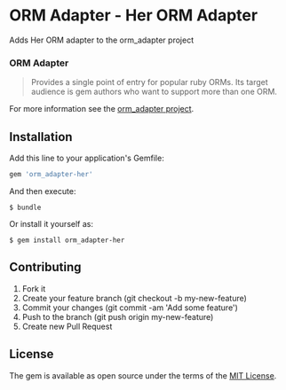 # ORM Adapter - Her ORM Adapter

Adds Her ORM adapter to the orm_adapter project

### ORM Adapter
>Provides a single point of entry for popular ruby ORMs. Its target audience is gem authors who want to support more than one ORM.

For more information see the [orm_adapter project](http://github.com/ianwhite/orm_adapter).

## Installation

Add this line to your application's Gemfile:

```ruby
gem 'orm_adapter-her'
```

And then execute:

    $ bundle

Or install it yourself as:

    $ gem install orm_adapter-her

## Contributing

1. Fork it
2. Create your feature branch (git checkout -b my-new-feature)
3. Commit your changes (git commit -am 'Add some feature')
4. Push to the branch (git push origin my-new-feature)
5. Create new Pull Request

## License

The gem is available as open source under the terms of the [MIT License](http://opensource.org/licenses/MIT).
